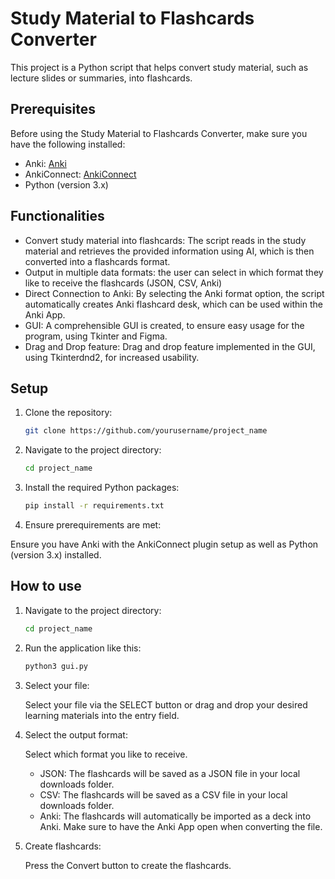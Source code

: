 # Study Material to Flashcards Converter

This project is a Python script that helps convert study material, such as lecture slides or summaries, into flashcards.

## Prerequisites

Before using the Study Material to Flashcards Converter, make sure you have the following installed:

- Anki: [Anki](https://apps.ankiweb.net/)
- AnkiConnect: [AnkiConnect](https://github.com/FooSoft/anki-connect)
- Python (version 3.x)

## Functionalities

- Convert study material into flashcards: The script reads in the study material and retrieves the provided information using AI, which is then converted into a flashcards format.
- Output in multiple data formats: the user can select in which format they like to receive the flashcards (JSON, CSV, Anki)
- Direct Connection to Anki: By selecting the Anki format option, the script automatically creates Anki flashcard desk, which can be used within the Anki App.
- GUI: A comprehensible GUI is created, to ensure easy usage for the program, using Tkinter and Figma.
- Drag and Drop feature: Drag and drop feature implemented in the GUI, using Tkinterdnd2, for increased usability. 

## Setup

1. Clone the repository:

   ```bash
   git clone https://github.com/yourusername/project_name

2. Navigate to the project directory:

   ```bash
   cd project_name

3. Install the required Python packages:

   ```bash
   pip install -r requirements.txt

4. Ensure prerequirements are met:

Ensure you have Anki with the AnkiConnect plugin setup as well as Python (version 3.x) installed.

## How to use

1. Navigate to the project directory:

   ```bash
   cd project_name

2. Run the application like this:

   ```bash
   python3 gui.py

3. Select your file:

   Select your file via the SELECT button or drag and drop your desired learning materials into the entry field.

4. Select the output format:

   Select which format you like to receive.

   - JSON: The flashcards will be saved as a JSON file in your local downloads folder.
   - CSV: The flashcards will be saved as a CSV file in your local downloads folder.
   - Anki: The flashcards will automatically be imported as a deck into Anki. Make sure to have the Anki App open when converting the file.

5. Create flashcards:

   Press the Convert button to create the flashcards.
   

   
